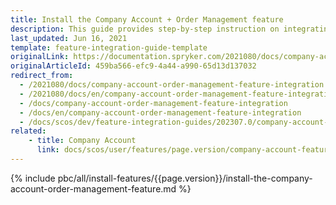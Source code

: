 ```yaml
---
title: Install the Company Account + Order Management feature
description: This guide provides step-by-step instruction on integrating Company Account Management + Order Management feature into the Spryker-based project.
last_updated: Jun 16, 2021
template: feature-integration-guide-template
originalLink: https://documentation.spryker.com/2021080/docs/company-account-order-management-feature-integration
originalArticleId: 459ba566-efc9-4a44-a990-65d13d137032
redirect_from:
  - /2021080/docs/company-account-order-management-feature-integration
  - /2021080/docs/en/company-account-order-management-feature-integration
  - /docs/company-account-order-management-feature-integration
  - /docs/en/company-account-order-management-feature-integration
  - /docs/scos/dev/feature-integration-guides/202307.0/company-account-order-management-feature-integration.html
related:
    - title: Company Account
      link: docs/scos/user/features/page.version/company-account-feature-overview/company-account-feature-overview.html
---
```

{% include pbc/all/install-features/{{page.version}}/install-the-company-account-order-management-feature.md %} <!-- To edit, see /_includes/pbc/all/install-features/202204.0/install-the-company-account-order-management-feature.md -->
